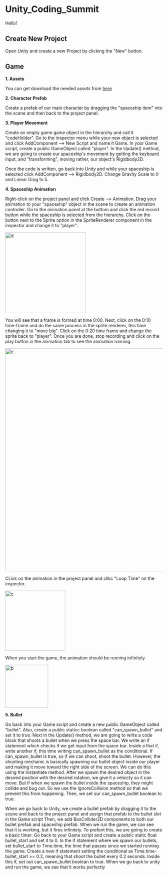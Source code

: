 # Unity_Coding_Summit
Hello!

## **Create New Project**

Open Unity and create a new Project by clicking the "New" button.

## **Game**

**1. Assets**

You can get download the needed assets from [here](https://drive.google.com/drive/folders/1atnrjGfaNKNqSvXR9pbFD1vw5IOXK9C7?usp=sharing)

**2. Character Prefab**

Create a prefab of our main character by dragging the "spaceship item" into the scene and then back to the project panel.
       
**3. Player Movement**

Create an empty game game object in the hierarchy and call it "codeHolder". Go to the inspector menu while your new object is selected and click AddComponent --> New Script and name it Game. In your Game script, create a public GameObject called "player". In the Update() method, we are going to create our spaceship's movement by getting the keyboard input, and "transforming", moving rather, our object's Rigidbody2D. 

Once the code is written, go back into Unity and while your spaceship is selected click AddComponent --> Rigidbody2D. Change Gravity Scale to 0 and Linear Drag to 5. 

**4. Spaceship Animation**

Right-click on the project panel and click Create --> Animation. Drag your animation to your "spaceship" object in the scene to create an animation controller. Go to the animation panel at the bottom and click the red record button while the spaceship is selected from the hierarchy. Click on the button next to the Sprite option in the SpriteRenderer component in the inspector and change it to "player". 

<img width="258" alt="d" src="https://user-images.githubusercontent.com/24539923/37401748-24d095ce-279a-11e8-8805-67ef8fd68304.png">

You will see that a frame is formed at time 0:00. Next, click on the 0:10 time-frame and do the same process in the sprite renderer, this time changing it to "move big". Click on the 0:20 time frame and change the sprite back to "player". Once you are done, stop recording and click on the play button in the animation tab to see the animation running. 

<img width="713" alt="e" src="https://user-images.githubusercontent.com/24539923/37401930-c811abc4-279a-11e8-9a1c-4b91a523bb56.png">

CLick on the animation in the project panel and clikc "Loop Time" on the inspector. 

<img width="192" alt="c" src="https://user-images.githubusercontent.com/24539923/37401624-bd3a5f4e-2799-11e8-819c-ef964e642510.png">

When you start the game, the animation should be running infinitely.

<img width="137" alt="b" src="https://user-images.githubusercontent.com/24539923/37401580-94250ece-2799-11e8-8e1f-b41ac8d14a4d.png">

**5. Bullet**

Go back into your Game script and create a new public GameObject called "bullet". Also, create a public staticc boolean called "can_spawn_bullet" and set it to true. Next in the Update() method, we are going to write a code block that shoots a bullet when we press the space bar. We write an if statement which checks if we get input from the space bar. Inside a that if, write another if, this time writing can_spawn_bullet as the conditional. If can_spawn_bullet is true, so if we can shoot, shoot the bullet. However, the shooting mechanic is basically spawning our bullet object inside our player and making it move toward the right side of the screen. We can do this using the Instantiate method. After we spawn the desired object in the desired position with the desired rotation, we give it a veloicty so it can move. But if when we spawn the bullet inside the spaceship, they might collide and bug out. So we use the IgnoreCollision method so that we prevent this from happening. Then, we set our can_spawn_bullet boolean to true.

When we go back to Unity, we create a bullet prefab by dragging it to the scene and back to the project panel and assign that prefab to the bullet slot in the Game script Then, we add BoxCollider2D components to both our bullet prefab and spaceship prefab. When we run the game, we can see that it is working, but it fires infinitely. To prefent this, we are going to create a basic timer. Go back to your Game script and create a public static float bullet_start and set it to 0. In the if statement where we spawn our bullets, set bullet_start to Time.time, the time that passes since we started running the game. Create a new if statement setting the conditional as Time.time-bullet_start >= 0.2, meaning that shoot the bullet every 0.2 seconds. Inside this if, set out can_spawn_bullet boolean to true. When we go back to unity and run the game, we see that it works perfectly
